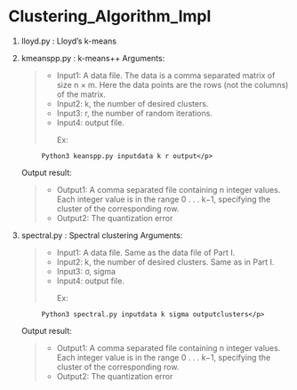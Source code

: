 # Clustering_Algorithm_Impl

1. lloyd.py : Lloyd’s k-means
2. kmeanspp.py : k-means++
	Arguments:
	><ul>
	><li>Input1: A data file. The data is a comma separated matrix of size n × m. Here the data points are the rows (not the columns) of the matrix.</li>
	><li>Input2: k, the number of desired clusters.</li>
	><li>Input3: r, the number of random iterations.</li>
	><li>Input4: output file.</li>
	>  <p>Ex: 
			Python3 keanspp.py inputdata k r output</p>
 	></ul>
	
	Output result:
	><ul>
	><li>Output1: A comma separated file containing n integer values. Each integer value is in the range 0 . . . k−1, specifying the cluster of the corresponding row.</li>
	><li>Output2: The quantization error</li>
 	></ul>

3. spectral.py : Spectral clustering
	Arguments:
	><ul>
	><li>Input1: A data file. Same as the data file of Part I.</li>
	><li>Input2: k, the number of desired clusters. Same as in Part I.</li>
	><li>Input3: σ, sigma</li>
	><li>Input4: output file.</li>
	>  <p>Ex:
			Python3 spectral.py inputdata k sigma outputclusters</p>
 	></ul>
	
	Output result:
	><ul>
	><li>Output1: A comma separated file containing n integer values. Each integer value is in the range 0 . . . k−1, specifying the cluster of the corresponding row.</li>
	><li>Output2: The quantization error</li>
 	></ul>


